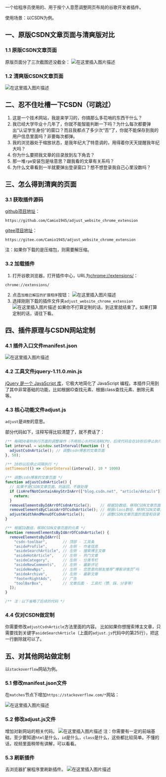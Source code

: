 一个给程序员使用的、用于按个人意愿调整网页布局的谷歌开发者插件。

使用场景：以CSDN为例。

## 一、原版CSDN文章页面与清爽版对比
### 1.1 原版CSDN文章页面
原版页面分了三次截图还没截全：
![在这里插入图片描述](https://img-blog.csdnimg.cn/652d94443ae341a6a30a9630a4dae424.png)

### 1.2 清爽版CSDN文章页面
![在这里插入图片描述](https://img-blog.csdnimg.cn/1a1893dfadf94992a2ec9df7777e26fb.png)
## 二、忍不住吐槽一下CSDN（可跳过）
1. 这是一个技术网站，我是来学习的，你搞那么多花哨的东西干什么？
2. 我已经大学毕业十几年了，你就不能智能判断一下吗？为什么每次都要弹出“认证学生身份”的窗口？而且我都点了多少次“否”了，你就不能保存到我的用户信息里面吗？非要每次都弹。
3. 我的浏览器处于缩放状态，是我年纪大了特意调的，用得着你天天提醒我年纪大吗？
4. 你为什么要把我文章的目录放到左下角去？
5. 那一堆`rpm`安装包是啥意思？跟我看的文章有关系吗？
6. 为什么文章看到一半就要弹出登录窗口？想不想登录我自己心里没数吗？

## 三、怎么得到清爽的页面
### 3.1 获取插件源码
[github项目地址](https://github.com/Camio1945/adjust_website_chrome_extension)：
```
https://github.com/Camio1945/adjust_website_chrome_extension
```
[gitee项目地址](https://gitee.com/Camio1945/adjust_website_chrome_extension)：
```
https://gitee.com/Camio1945/adjust_website_chrome_extension
```
注：如果你下载的是压缩包，则需要解压缩。

### 3.2 加载插件
1. 打开谷歌浏览器，打开插件中心，URL为[chrome://extensions/](chrome://extensions/)：
```
chrome://extensions/
```
2. 点击`加载已解压的扩展程序`按钮：
![在这里插入图片描述](https://img-blog.csdnimg.cn/0c441185e638464689f09320f0401f7e.png)
3. 选择刚刚下载的插件文件夹`adjust_website_chrome_extension`
![在这里插入图片描述](https://img-blog.csdnimg.cn/c6ec715f361948f395a5feb821fe0cc5.png)
如果你不打算定制的话，到这里就结束了。如果打算定制的话，请往下看。

## 四、插件原理与CSDN网站定制
### 4.1 插件入口文件manifest.json
![在这里插入图片描述](https://img-blog.csdnimg.cn/0c7e2c7a40a447079d99805a4513fe89.png)
### 4.2 工具文件jquery-1.11.0.min.js
[jQuery 是一个 JavaScript 库](https://www.w3school.com.cn/jquery/index.asp)，它极大地简化了 JavaScript 编程。本插件只用到了其中非常基础的功能，比如根据ID查找元素、根据class查找元素、删除元素等。

### 4.3 核心功能文件adjust.js
`adjust`是`调整`的意思。

部分代码如下，注释写得比较清楚了，就不费话了：
```js
/** 每隔50毫秒执行页面的调整操作（不用担心长时间消耗CPU，后续代码会在10秒后停止执行interval） */
let interval = window.setInterval(function () {
  adjustCsdnArticle(); // 调整csdn博客的文章页面
}, 50);

/** 10秒以后停止间隔执行 */
setTimeout(() => clearInterval(interval), 10 * 1000)

/** 调整csdn博客的文章页面 */
function adjustCsdnArticle() {
  // 如果不是CSDN文章页面，则返回，不做处理
  if (isHrefNotContainAnyStrInArr(["blog.csdn.net", "article/details"])) {
    return;
  }
  removeElementsByIdArrOfCsdnArticle();    // 根据ID数组，移除CSDN文章页面的元素
  removeElementsByClassArrOfCsdnArticle(); // 根据class数组，移除CSDN文章页面的元素
  adjustWidthAndMenuOfCsdnArticle();       // 调整CSDN文章页面的宽度和目录
}

/** 根据ID数组，移除CSDN文章页面的元素 */
function removeElementsByIdArrOfCsdnArticle() {
  removeElementsByIdArr([
    "csdn-toolbar",       // 顶部 - 工具条
    "asideProfile",       // 左侧 - 作者信息
    "asideSearchArticle", // 左侧 - 搜索博主文章
    "asideHotArticle",    // 左侧 - 热门文章
    "asideCategory",      // 左侧 - 分类专栏
    "asideNewComments",   // 左侧 - 最新评论
    "asideNewNps",        // 左侧 - 您愿意向朋友推荐“博客详情页”吗
    "asideArchive",       // 左侧 - 最新文章
    "footerRightAds",     // 广告
    "toolBarBox",         // 文章后面 - 工具栏（赞、踩、分享等）
  ]);
}

/** 注：以下省略了后续的代码 */
```

### 4.4 仅对CSDN做定制
你需要修改`adjustCsdnArticle`方法里面的内容。
比如如果你想搜索博主文章，只需要找到关键字`asideSearchArticle`（上面的`adjust.js`代码中的第25行），把这一行删除就可以了。

## 五、对其他网站做定制
以`stackoverflow`网站为例。

### 5.1 修改manifest.json文件
在`matches`节点下增加`https://stackoverflow.com/*`网站：

![在这里插入图片描述](https://img-blog.csdnimg.cn/6e7046dbcbf3448fa9f7dde6cb2ddac0.png)
### 5.2 修改adjust.js文件
增加对新网站的相关代码。
![在这里插入图片描述](https://img-blog.csdnimg.cn/cd0424de66dd45feae2067a187e6fff3.png)
注：你需要有一定的前端基础，至少要知道`html`是什么，`id`是什么，`class`是什么，这些都比较简单。不懂的话，视频里面稍带有讲解，可以看看。

### 5.3 刷新插件
去浏览器扩展程序里刷新插件。
![在这里插入图片描述](https://img-blog.csdnimg.cn/5e4998580bdd43868910f8c82b9b0e24.png)
